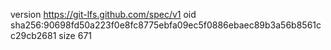 version https://git-lfs.github.com/spec/v1
oid sha256:90698fd50a223f0e8fc8775ebfa09ec5f0886ebaec89b3a56b8561cc29cb2681
size 671
